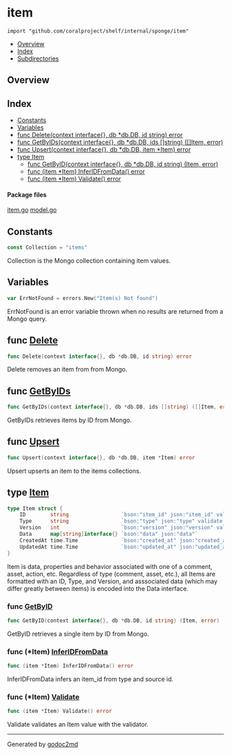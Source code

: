 

# item
`import "github.com/coralproject/shelf/internal/sponge/item"`

* [Overview](#pkg-overview)
* [Index](#pkg-index)
* [Subdirectories](#pkg-subdirectories)

## <a name="pkg-overview">Overview</a>



## <a name="pkg-index">Index</a>
* [Constants](#pkg-constants)
* [Variables](#pkg-variables)
* [func Delete(context interface{}, db *db.DB, id string) error](#Delete)
* [func GetByIDs(context interface{}, db *db.DB, ids []string) ([]Item, error)](#GetByIDs)
* [func Upsert(context interface{}, db *db.DB, item *Item) error](#Upsert)
* [type Item](#Item)
  * [func GetByID(context interface{}, db *db.DB, id string) (Item, error)](#GetByID)
  * [func (item *Item) InferIDFromData() error](#Item.InferIDFromData)
  * [func (item *Item) Validate() error](#Item.Validate)


#### <a name="pkg-files">Package files</a>
[item.go](/src/github.com/coralproject/shelf/internal/sponge/item/item.go) [model.go](/src/github.com/coralproject/shelf/internal/sponge/item/model.go) 


## <a name="pkg-constants">Constants</a>
``` go
const Collection = "items"
```
Collection is the Mongo collection containing item values.


## <a name="pkg-variables">Variables</a>
``` go
var ErrNotFound = errors.New("Item(s) Not found")
```
ErrNotFound is an error variable thrown when no results are returned from a Mongo query.



## <a name="Delete">func</a> [Delete](/src/target/item.go?s=3218:3278#L105)
``` go
func Delete(context interface{}, db *db.DB, id string) error
```
Delete removes an item from from Mongo.



## <a name="GetByIDs">func</a> [GetByIDs](/src/target/item.go?s=2373:2448#L77)
``` go
func GetByIDs(context interface{}, db *db.DB, ids []string) ([]Item, error)
```
GetByIDs retrieves items by ID from Mongo.



## <a name="Upsert">func</a> [Upsert](/src/target/item.go?s=557:618#L13)
``` go
func Upsert(context interface{}, db *db.DB, item *Item) error
```
Upsert upserts an item to the items collections.




## <a name="Item">type</a> [Item](/src/target/model.go?s=897:1391#L20)
``` go
type Item struct {
    ID        string                 `bson:"item_id" json:"item_id" validate:"required,min=1"`
    Type      string                 `bson:"type" json:"type" validate:"required,min=2"`
    Version   int                    `bson:"version" json:"version" validate:"required,min=1"`
    Data      map[string]interface{} `bson:"data" json:"data"`
    CreatedAt time.Time              `bson:"created_at" json:"created_at"`
    UpdatedAt time.Time              `bson:"updated_at" json:"updated_at"`
}
```
Item is data, properties and behavior associated with one of a comment,
asset, action, etc. Regardless of type (comment, asset, etc.), all Items
are formatted with an ID, Type, and Version, and asssociated data (which
may differ greatly between items) is encoded into the Data interface.







### <a name="GetByID">func</a> [GetByID](/src/target/item.go?s=1728:1797#L54)
``` go
func GetByID(context interface{}, db *db.DB, id string) (Item, error)
```
GetByID retrieves a single item by ID from Mongo.





### <a name="Item.InferIDFromData">func</a> (\*Item) [InferIDFromData](/src/target/model.go?s=1627:1668#L39)
``` go
func (item *Item) InferIDFromData() error
```
InferIDFromData infers an item_id from type and source id.




### <a name="Item.Validate">func</a> (\*Item) [Validate](/src/target/model.go?s=1449:1483#L30)
``` go
func (item *Item) Validate() error
```
Validate validates an Item value with the validator.








- - -
Generated by [godoc2md](http://godoc.org/github.com/davecheney/godoc2md)
